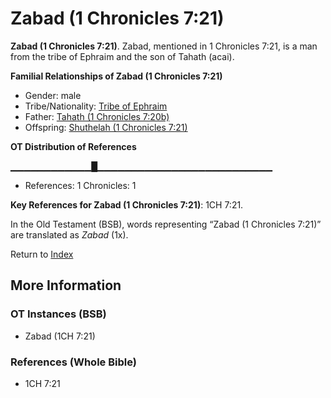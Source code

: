 # Zabad (1 Chronicles 7:21)
**Zabad (1 Chronicles 7:21)**. 
Zabad, mentioned in 1 Chronicles 7:21, is a man from the tribe of Ephraim and the son of Tahath (acai). 




**Familial Relationships of Zabad (1 Chronicles 7:21)**


* Gender: male
* Tribe/Nationality: [Tribe of Ephraim](../../../groups/md/acai/Ephraim.md)
* Father: [Tahath (1 Chronicles 7:20b)](Tahath.3.md)
* Offspring: [Shuthelah (1 Chronicles 7:21)](Shuthelah.2.md)


**OT Distribution of References**

▁▁▁▁▁▁▁▁▁▁▁▁█▁▁▁▁▁▁▁▁▁▁▁▁▁▁▁▁▁▁▁▁▁▁▁▁▁▁
* References: 1 Chronicles: 1



**Key References for Zabad (1 Chronicles 7:21)**: 
1CH 7:21. 


In the Old Testament (BSB), words representing “Zabad (1 Chronicles 7:21)” are translated as 
*Zabad* (1x). 




Return to [Index](00-Index.md)

## More Information

### OT Instances (BSB)

* Zabad (1CH 7:21)



### References (Whole Bible)

* 1CH 7:21




